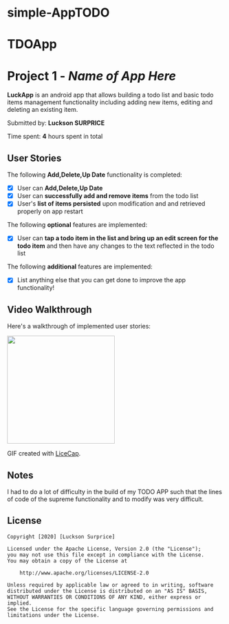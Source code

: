 # simple-AppTODO
# TDOApp
# Project 1 - *Name of App Here*

**LuckApp** is an android app that allows building a todo list and basic todo items management functionality including adding new items, editing and deleting an existing item.

Submitted by: **Luckson SURPRICE**

Time spent: **4** hours spent in total

## User Stories

The following **Add,Delete,Up Date** functionality is completed:

* [X] User can **Add,Delete,Up Date**
* [X] User can **successfully add and remove items** from the todo list
* [X] User's **list of items persisted** upon modification and and retrieved properly on app restart

The following **optional** features are implemented:

* [X] User can **tap a todo item in the list and bring up an edit screen for the todo item** and then have any changes to the text reflected in the todo list

The following **additional** features are implemented:

* [X] List anything else that you can get done to improve the app functionality!

## Video Walkthrough

Here's a walkthrough of implemented user stories:

<img src="https://i.imgur.com/KtvoL86.mp4" width=250><br>

GIF created with [LiceCap](http://www.cockos.com/licecap/).

## Notes

I had to do a lot of difficulty in the build of my TODO APP such that the lines of code of the supreme functionality and to modify was very difficult.

## License

    Copyright [2020] [Luckson Surprice]

    Licensed under the Apache License, Version 2.0 (the "License");
    you may not use this file except in compliance with the License.
    You may obtain a copy of the License at

        http://www.apache.org/licenses/LICENSE-2.0

    Unless required by applicable law or agreed to in writing, software
    distributed under the License is distributed on an "AS IS" BASIS,
    WITHOUT WARRANTIES OR CONDITIONS OF ANY KIND, either express or implied.
    See the License for the specific language governing permissions and
    limitations under the License.
